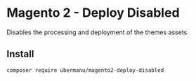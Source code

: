 # Magento 2 - Deploy Disabled

Disables the processing and deployment of the themes assets.

## Install

    composer require ubermanu/magento2-deploy-disabled
